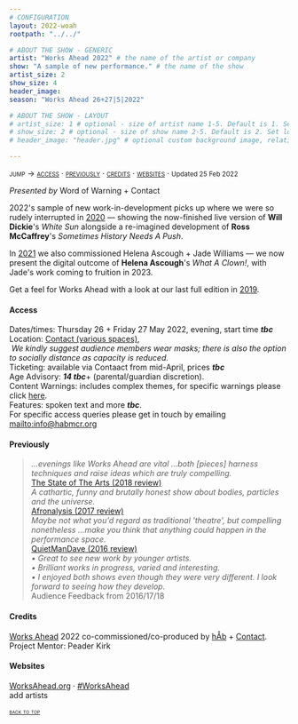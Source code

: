 ```yaml
---
# CONFIGURATION
layout: 2022-woah
rootpath: "../../"

# ABOUT THE SHOW - GENERIC
artist: "Works Ahead 2022" # the name of the artist or company
show: "A sample of new performance." # the name of the show
artist_size: 2
show_size: 4
header_image:    
season: "Works Ahead 26+27|5|2022"

# ABOUT THE SHOW - LAYOUT
# artist_size: 1 # optional - size of artist name 1-5. Default is 1. Set longer names to lower values
# show_size: 2 # optional - size of show name 2-5. Default is 2. Set longer names to lower values
# header_image: "header.jpg" # optional custom background image, relative to current page

---
```

<span style='font-variant: small-caps'>jump → [access](/current/2022-worksahead/#access) · [previously](/current/2022-worksahead/#previously) · [credits](/current/2022-worksahead/#credits) · [websites](/current/2022-worksahead/#websites)</span> · <small>Updated 25 Feb 2022</small>        
        
*Presented by* Word of Warning + Contact        
        
2022's sample of new work-in-development picks up where we were so rudely interrupted in [2020](/hab/worksahead/#2020) — showing the now-finished live version of **Will Dickie**'s *White Sun* alongside a re-imagined development of **Ross McCaffrey**'s *Sometimes History Needs A Push*.        
        
In [2021](/hab/worksahead/#2021) we also commissioned Helena Ascough + Jade Williams — we now present the digital outcome of **Helena Ascough**'s *What A Clown!*, with Jade's work coming to fruition in 2023.        
        
Get a feel for Works Ahead with a look at our last full edition in [2019](/archive/2019-worksahead).        

#### Access                 
Dates/times: Thursday 26 + Friday 27 May 2022, evening, start time ***tbc***<br>Location: <a href="https://" target="_blank">Contact (various spaces)</a>, <br>&nbsp;*We kindly suggest audience members wear masks; there is also the option to socially distance as capacity is reduced.*<br>Ticketing: available via Contaact from mid-April, prices ***tbc***<br>Age Advisory: ***14 tbc***+ (parental/guardian discretion).<br>Content Warnings: includes complex themes, for specific warnings please click [here](/warnings).<br>Features: spoken text and more ***tbc***.<br>For specific access queries please get in touch by emailing <mailto:info@habmcr.org>        
         
#### Previously        
>*…evenings like Works Ahead are vital …both [pieces] harness techniques and raise ideas which are truly compelling.*<br><a href="http://www.thestateofthearts.co.uk/features/works-ahead-expect-something-weird-personal-entirely-half-done" target="_blank">The State of The Arts (2018 review)</a>           
>*A cathartic, funny and brutally honest show about bodies, particles and the universe.*<br><a href="http://afronalysis.com/2017/05/14/review-superposition-stun" target="_blank">Afronalysis (2017 review)</a>           
>*Maybe not what you'd regard as traditional 'theatre', but compelling nonetheless …make you think that anything could happen in the performance space.*<br><a href="http://quietmandave.co.uk/2016/06/works-ahead" target="_blank">QuietManDave (2016 review)</a>           
>*• Great to see new work by younger artists.<br>• Brilliant works in progress, varied and interesting.<br>• I enjoyed both shows even though they were very different. I look forward to seeing how they develop.*<br>Audience Feedback from 2016/17/18         
        
#### Credits         
[Works Ahead](/hab/worksahead) 2022 co-commissioned/co-produced by [hÅb](/hab) + <a href="https://contactmcr.com" target="_blank">Contact</a>.<br>Project Mentor: Peader Kirk        
        
#### Websites          
<a href="http://worksahead.org" target="_blank">WorksAhead.org</a> · <a href="http://twitter.com/hashtag/WorksAhead" target="_blank">#WorksAhead</a><br>add artists        
        
<small><span style='font-variant: small-caps'>[back to top](/current/2022-worksahead)</span></small>
